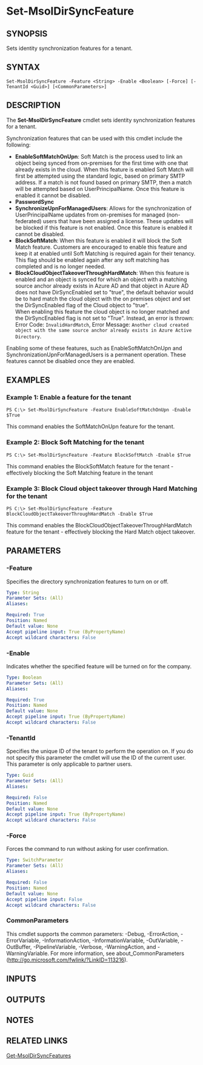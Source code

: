 ﻿---
external help file: Microsoft.Online.Administration.Automation.PSModule.dll-Help.xml
online version:
schema: 2.0.0
ms.assetid: E4C5910F-B006-43F5-8765-E1185A9D0BBE
ms.reviewer: rodejo
ms.custom: iamfeature=PowerShell
---

# Set-MsolDirSyncFeature

## SYNOPSIS
Sets identity synchronization features for a tenant.

## SYNTAX

```
Set-MsolDirSyncFeature -Feature <String> -Enable <Boolean> [-Force] [-TenantId <Guid>] [<CommonParameters>]
```

## DESCRIPTION
The **Set-MsolDirSyncFeature** cmdlet sets identity synchronization features for a tenant.

Synchronization features that can be used with this cmdlet include the following:

- **EnableSoftMatchOnUpn**: Soft Match is the process used to link an object being synced from on-premises for the first time with one that already exists in the cloud. When this feature is enabled Soft Match will first be attempted using the standard logic, based on primary SMTP address. If a match is not found based on primary SMTP, then a match will be attempted based on UserPrincipalName. Once this feature is enabled it cannot be disabled.
- **PasswordSync**
- **SynchronizeUpnForManagedUsers**: Allows for the synchronization of UserPrincipalName updates from on-premises for managed (non-federated) users that have been assigned a license. These updates will be blocked if this feature is not enabled. Once this feature is enabled it cannot be disabled.
- **BlockSoftMatch**: When this feature is enabled it will block the Soft Match feature. Customers are encouraged to enable this feature and keep it at enabled until Soft Matching is required again for their tenancy. This flag should be enabled again after any soft matching has completed and is no longer needed.
- **BlockCloudObjectTakeoverThroughHardMatch**: When this feature is enabled and an object is synced for which an object with a matching source anchor already exists in Azure AD and that object in Azure AD does not have DirSyncEnabled set to "true", the default behavior would be to hard match the cloud object with the on premises object and set the DirSyncEnabled flag of the Cloud object to "true". <br>
When enabling this feature the cloud object is no longer matched and the DirSyncEnabled flag is not set to "True". Instead, an error is thrown: Error Code: `InvalidHardMatch`, Error Message: `Another cloud created object with the same source anchor already exists in Azure Active Directory`.

Enabling some of these features, such as EnableSoftMatchOnUpn and SynchronizationUpnForManagedUsers is a permanent operation.
These features cannot be disabled once they are enabled.

## EXAMPLES

### Example 1: Enable a feature for the tenant
```
PS C:\> Set-MsolDirSyncFeature -Feature EnableSoftMatchOnUpn -Enable $True
```

This command enables the SoftMatchOnUpn feature for the tenant.

### Example 2: Block Soft Matching for the tenant
```
PS C:\> Set-MsolDirSyncFeature -Feature BlockSoftMatch -Enable $True
```

This command enables the BlockSoftMatch feature for the tenant - effectively blocking the Soft Matching feature in the tenant

### Example 3: Block Cloud object takeover through Hard Matching for the tenant
```
PS C:\> Set-MsolDirSyncFeature -Feature BlockCloudObjectTakeoverThroughHardMatch -Enable $True
```

This command enables the BlockCloudObjectTakeoverThroughHardMatch feature for the tenant - effectively blocking the Hard Match object takeover.

## PARAMETERS

### -Feature
Specifies the directory synchronization features to turn on or off.

```yaml
Type: String
Parameter Sets: (All)
Aliases:

Required: True
Position: Named
Default value: None
Accept pipeline input: True (ByPropertyName)
Accept wildcard characters: False
```

### -Enable
Indicates whether the specified feature will be turned on for the company.

```yaml
Type: Boolean
Parameter Sets: (All)
Aliases:

Required: True
Position: Named
Default value: None
Accept pipeline input: True (ByPropertyName)
Accept wildcard characters: False
```

### -TenantId
Specifies the unique ID of the tenant to perform the operation on.
If you do not specify this parameter the cmdlet will use the ID of the current user.
This parameter is only applicable to partner users.

```yaml
Type: Guid
Parameter Sets: (All)
Aliases:

Required: False
Position: Named
Default value: None
Accept pipeline input: True (ByPropertyName)
Accept wildcard characters: False
```

### -Force
Forces the command to run without asking for user confirmation.

```yaml
Type: SwitchParameter
Parameter Sets: (All)
Aliases:

Required: False
Position: Named
Default value: None
Accept pipeline input: False
Accept wildcard characters: False
```

### CommonParameters
This cmdlet supports the common parameters: -Debug, -ErrorAction, -ErrorVariable, -InformationAction, -InformationVariable, -OutVariable, -OutBuffer, -PipelineVariable, -Verbose, -WarningAction, and -WarningVariable. For more information, see about_CommonParameters (http://go.microsoft.com/fwlink/?LinkID=113216).

## INPUTS

## OUTPUTS

## NOTES

## RELATED LINKS

[Get-MsolDirSyncFeatures](./Get-MsolDirSyncFeatures.md)

